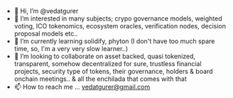 - 👋 Hi, I’m @vedatgurer
- 👀 I’m interested in many subjects; crypo governance models, weighted voting, ICO tokenomics, ecosystem oracles, verification nodes, decision proposal models etc..
- 🌱 I’m currently learning solidify, phyton (I don't have too much spare time, so, I'm a very very slow learner..)
- 💞️ I’m looking to collaborate on asset backed, quasi tokenized, transparent, somehow decentralized for sure, trustless financial projects, security type of tokens, their governance, holders & board onchain meetings.. & all the enchilada that comes with that
- 📫 How to reach me ... vedatgurer@gmail.com

<!---
vedatgurer/vedatgurer is a ✨ special ✨ repository because its `README.md` (this file) appears on your GitHub profile.
You can click the Preview link to take a look at your changes.
--->
